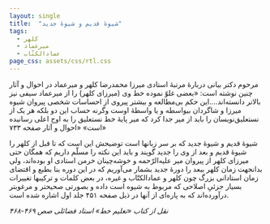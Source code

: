 ```yaml
---
layout: single
title:  "شیوهٔ قدیم و شیوهٔ جدید"
tags:
  - کلهر
  - میرعماد
  - عمادالکتّاب
page_css: assets/css/rtl.css
---
```

مرحوم دکتر بیانی دربارهٔ مرتبهٔ استادی میرزا محمدرضا کلهر و میرعماد در احوال و آثار چنین نوشته است: «بعضی غلوّ نموده خط وی (میرزای کلهر) را از میرعماد سیفی نیز بالاتر دانسته‌اند....این حکم بی‌مطالعه و بیشتر پیروی از احساسات شخصی پیروان شیوه میرزا و شاگردان بیواسطه و یا واسطهٔ اوست وگرنه حساب این دو بلکه هر یک از نستعلیق‌نویسان را باید از میر جدا کرد که میر پایهٔ خط نستعلیق را به اوج اعلی رسانیده است» «احوال و آثار صفحه ۷۳۳»

شیوهٔ قدیم و شیوهٔ جدید که بر سر زبانها است توضیحش این است که تا قبل از کلهر را شیوهٔ قدیم و بعد از وی را جدید گویند و باید این نکته را مسلّم داریم که همگان حتی میرزای کلهر از پیروان میر علیه‌الرّحمه و خوشه‌چینان خرمن استادی او بوده‌اند، ولی بدانجهت زمان کلهر ببعد را دورهٔ جدید بشمار می‌آوریم که در این دوره بنا بطبع و اقتضای زمان استادانی بزرگ چون کلهر و عمادالکتّاب و غیره، در بعض کلمات و ترکیبها تغییرات بسیار جزئیِ اصلاحی که مربوط به شیوه است داده و بصورتی صحیحتر و مرغوبتر درآورده‌اند که به پاره‌ای از آنها در ذیل صفحه ۴۵۱ جلد اول اشاره شده است.

*نقل از کتاب «تعلیم خط» استاد فضائلی صص ۴۶۹-۴۶۸*